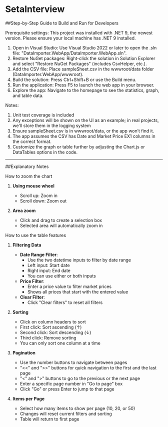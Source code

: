# SetaInterview

##Step-by-Step Guide to Build and Run for Developers

Prerequisite settings:
This project was installed with .NET 9, the newest version. Please ensure your local machine has .NET 9 installed.

1. Open in Visual Studio: Use Visual Studio 2022 or later to open the .sln file: "DataImporter.WebApp/DataImporter.WebApp.sln".
2. Restore NuGet packages: Right-click the solution in Solution Explorer and select "Restore NuGet Packages" (includes CsvHelper, etc.).
3. Add the CSV file: Place sampleSheet.csv in the wwwroot/data folder (DataImporter.WebApp/wwwroot).
4. Build the solution: Press Ctrl+Shift+B or use the Build menu.
5. Run the application: Press F5 to launch the web app in your browser.
6. Explore the app: Navigate to the homepage to see the statistics, graph, and table data.

Notes: 
1. Unit test coverage is included
2. Any exceptions will be shown on the UI as an example; in real projects, we'll store them in the logging system
3. Ensure sampleSheet.csv is in wwwroot/data, or the app won’t find it.
4. The app assumes the CSV has Date and Market Price EX1 columns in the correct format.
5. Customize the graph or table further by adjusting the Chart.js or DataTables options in the code.

----------------------------------------------------------

##Explanatory Notes

How to zoom the chart
1. **Using mouse wheel**
   - Scroll up: Zoom in
   - Scroll down: Zoom out

2. **Area zoom**
   - Click and drag to create a selection box
   - Selected area will automatically zoom in
   
How to use the table features
1. **Filtering Data**
   - **Date Range Filter**: 
     - Use the two datetime inputs to filter by date range
     - Left input: Start date
     - Right input: End date
     - You can use either or both inputs
   - **Price Filter**: 
     - Enter a price value to filter market prices
     - Shows all prices that start with the entered value
   - **Clear Filter**: 
	 - Click "Clear filters" to reset all filters
2. **Sorting**
   - Click on column headers to sort
   - First click: Sort ascending (↑)
   - Second click: Sort descending (↓)
   - Third click: Remove sorting
   - You can only sort one column at a time

3. **Pagination**
   - Use the number buttons to navigate between pages
   - "<<" and ">>" buttons for quick navigation to the first and the last page
   - "<" and ">" buttons to go to the previous or the next page
   - Enter a specific page number in "Go to page" box
   - Click "Go" or press Enter to jump to that page

4. **Items per Page**
   - Select how many items to show per page (10, 20, or 50)
   - Changes will reset current filters and sorting
   - Table will return to first page